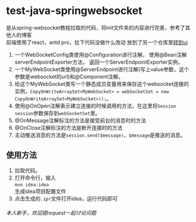 # test-java-springwebsocket

是从spring-websocket教程拉取的代码，将init文件夹的内容进行完善，参考了其他人的博客<br>
前端使用了react，antd pro，拉下代码没做什么改动
放到了另一个仓库里[转到ui](https://github.com/FEITENGGUI/test-ui-websocket)

1. 一个WebSocketConfig类使用@Configuration进行注解，
使用@Bean注解serverEndpointExporter方法，
返回一个ServerEndpointExporter实例。
2. 一个MyWebSocket类使用@ServerEndpoint进行注解(写上value参数，这个参数是websocket的url)和@Component注解。
3. 给这个MyWebSocket类写一个静态成员变量用来保存这个websocket连接的实例，`CopyOnWriteArraySet<MyWebSocket> = webSocketSet = new CopyOnWriteArraySet<MyWebSocket>();`。
4. 使用@OnOpen注解表示建立连接的时候调用的方法，在这里将`Session session`参数保存到`webSocketSet`里。
5. @OnMessage注解标注的方法是接受前台的消息时的方法
6. @OnClose注解标注的方法是断开连接时的方法
7. 主动推送消息的方法是`session.send($message)`，`$message`是推送的消息。


## 使用方法
1. 拉取代码。
2. 打开命令行，输入<br>`mvn idea:idea`<br>生成idea项目配置文件
3. 点击生成的`.ipr`文件打开idea，运行代码即可

###### 本人新手，欢迎提request一起讨论问题